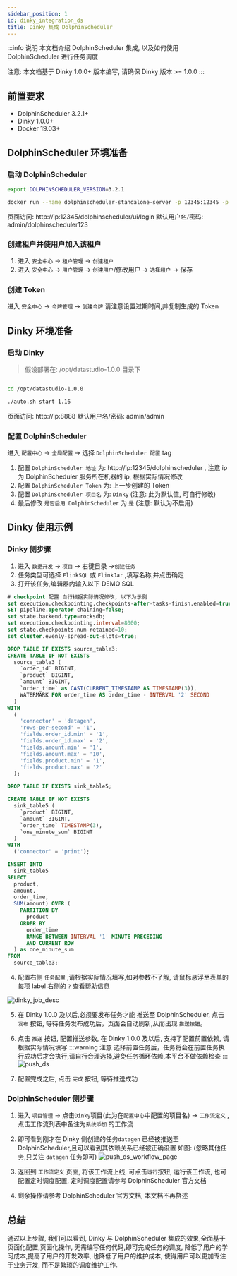 ```yaml
---
sidebar_position: 1
id: dinky_integration_ds
title: Dinky 集成 DolphinScheduler 
---
```


:::info 说明
本文档介绍 DolphinScheduler 集成, 以及如何使用 DolphinScheduler 进行任务调度

注意: 本文档基于 Dinky 1.0.0+ 版本编写, 请确保 Dinky 版本 >= 1.0.0
:::

## 前置要求

- DolphinScheduler 3.2.1+
- Dinky 1.0.0+
- Docker 19.03+


## DolphinScheduler 环境准备

### 启动 DolphinScheduler
```bash
export DOLPHINSCHEDULER_VERSION=3.2.1

docker run --name dolphinscheduler-standalone-server -p 12345:12345 -p 25333:25333 -d apache/dolphinscheduler-standalone-server:"${DOLPHINSCHEDULER_VERSION}"
```

页面访问: http://ip:12345/dolphinscheduler/ui/login 默认用户名/密码: admin/dolphinscheduler123

### 创建租户并使用户加入该租户

1. 进入 `安全中心` -> `租户管理` -> `创建租户` 
2. 进入 `安全中心` -> `用户管理` -> `创建用户`/修改用户 -> `选择租户` -> 保存

### 创建 Token

进入 `安全中心` -> `令牌管理` -> `创建令牌`  请注意设置过期时间,并复制生成的 Token

## Dinky 环境准备

### 启动 Dinky

> 假设部署在: /opt/datastudio-1.0.0 目录下

```bash

cd /opt/datastudio-1.0.0

./auto.sh start 1.16
```
页面访问: http://ip:8888 默认用户名/密码: admin/admin

### 配置 DolphinScheduler

进入 `配置中心` -> `全局配置` -> 选择 `DolphinScheduler 配置` tag 

1. 配置 `DolphinScheduler 地址` 为: http://ip:12345/dolphinscheduler , 注意 ip 为 DolphinScheduler 服务所在机器的 ip, 根据实际情况修改
2. 配置 `DolphinScheduler Token` 为: 上一步创建的 Token
3. 配置 `DolphinScheduler 项目名` 为: `Dinky` (注意: 此为默认值, 可自行修改)
4. 最后修改 `是否启用 DolphinScheduler` 为 `是` (注意: 默认为不启用)

## Dinky 使用示例

### Dinky 侧步骤
1. 进入 `数据开发` -> `项目` -> 右键目录 ->`创建任务`
2. 任务类型可选择 `FlinkSQL` 或 `FlinkJar` ,填写名称,并点击确定
3. 打开该任务,编辑器内输入以下 DEMO SQL

```sql
# checkpoint 配置 自行根据实际情况修改, 以下为示例
set execution.checkpointing.checkpoints-after-tasks-finish.enabled=true;
SET pipeline.operator-chaining=false;
set state.backend.type=rocksdb;
set execution.checkpointing.interval=8000;
set state.checkpoints.num-retained=10;
set cluster.evenly-spread-out-slots=true;

DROP TABLE IF EXISTS source_table3;
CREATE TABLE IF NOT EXISTS
  source_table3 (
    `order_id` BIGINT,
    `product` BIGINT,
    `amount` BIGINT,
    `order_time` as CAST(CURRENT_TIMESTAMP AS TIMESTAMP(3)), 
    WATERMARK FOR order_time AS order_time - INTERVAL '2' SECOND
  )
WITH
  (
    'connector' = 'datagen',
    'rows-per-second' = '1',
    'fields.order_id.min' = '1',
    'fields.order_id.max' = '2',
    'fields.amount.min' = '1',
    'fields.amount.max' = '10',
    'fields.product.min' = '1',
    'fields.product.max' = '2'
  );

DROP TABLE IF EXISTS sink_table5;

CREATE TABLE IF NOT EXISTS
  sink_table5 (
    `product` BIGINT,
    `amount` BIGINT,
    `order_time` TIMESTAMP(3),
    `one_minute_sum` BIGINT
  )
WITH
  ('connector' = 'print');

INSERT INTO
  sink_table5
SELECT
  product,
  amount,
  order_time,
  SUM(amount) OVER (
    PARTITION BY
      product
    ORDER BY
      order_time
      RANGE BETWEEN INTERVAL '1' MINUTE PRECEDING
      AND CURRENT ROW
  ) as one_minute_sum
FROM
  source_table3;

```

4. 配置右侧 `任务配置` ,请根据实际情况填写,如对参数不了解, 请鼠标悬浮至表单的每项 label 右侧的 `?` 查看帮助信息

![dinky_job_desc](http://pic.dinky.org.cn/dinky/docs/zh-CN/practical_guide/Integration_practice/dinky_integration_ds/dinky_job_desc.png)

5. 在 Dinky 1.0.0 及以后,必须要发布任务才能 推送至 DolphinScheduler, 点击 `发布` 按钮, 等待任务发布成功后，页面会自动刷新,从而出现 `推送按钮`。
6. 点击 `推送` 按钮, 配置推送参数, 在 Dinky 1.0.0 及以后, 支持了配置前置依赖, 请根据实际情况填写 
:::warning 注意
选择前置任务后，任务将会在前置任务执行成功后才会执行,请自行合理选择,避免任务循环依赖,本平台不做依赖检查
:::
![push_ds](http://pic.dinky.org.cn/dinky/docs/zh-CN/practical_guide/Integration_practice/dinky_integration_ds/push_ds.png)

7. 配置完成之后, 点击 `完成` 按钮, 等待推送成功

### DolphinScheduler 侧步骤

1. 进入 `项目管理` -> 点击`Dinky`项目(此为在`配置中心`中配置的项目名) -> `工作流定义` ,点击工作流列表中备注为`系统添加` 的工作流
2. 即可看到刚才在 Dinky 侧创建的任务`datagen` 已经被推送至 DolphinScheduler,且可以看到其依赖关系已经被正确设置
如图: (忽略其他任务,只关注 `datagen` 任务即可)
![push_ds_workflow_page](http://pic.dinky.org.cn/dinky/docs/zh-CN/practical_guide/Integration_practice/dinky_integration_ds/push_ds_workflow_page.png)

3. 返回到 `工作流定义` 页面, 将该工作流上线, 可点击`运行`按钮, 运行该工作流, 也可配置定时调度配置, 定时调度配置请参考 DolphinScheduler 官方文档
4. 剩余操作请参考 DolphinScheduler 官方文档, 本文档不再赘述

## 总结

通过以上步骤, 我们可以看到, Dinky 与 DolphinScheduler 集成的效果,全面基于页面化配置,页面化操作, 无需编写任何代码,即可完成任务的调度, 降低了用户的学习成本,提高了用户的开发效率, 也降低了用户的维护成本, 使得用户可以更加专注于业务开发, 而不是繁琐的调度维护工作.

